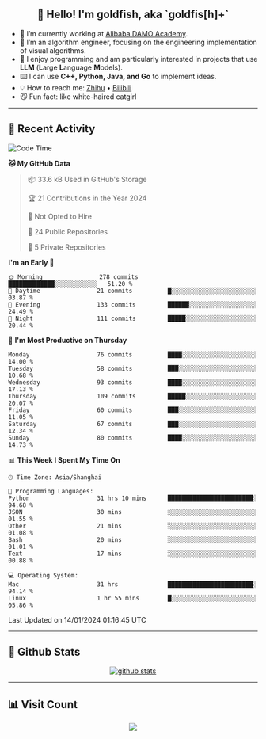 
<h2 align="center">👋 Hello! I'm goldfish, aka `goldfis[h]+`</h2>

- 📍 I’m currently working at [Alibaba DAMO Academy](https://damo.alibaba.com/).  
- 🌱 I’m an algorithm engineer, focusing on the engineering implementation of visual algorithms.  
- 💬 I enjoy programming and am particularly interested in projects that use **LLM** (**L**arge **L**anguage **M**odels).   
- ⌨️ I can use **C++, Python, Java, and Go** to implement ideas.  
- 💡 How to reach me: [Zhihu](https://www.zhihu.com/people/goldfishh) • [Bilibili](https://space.bilibili.com/11349246)  
- 😼 Fun fact: like white-haired catgirl  

-------

## 🔧 Recent Activity

<!--START_SECTION:waka-->
![Code Time](http://img.shields.io/badge/Code%20Time-54%20hrs%2043%20mins-blue)

**🐱 My GitHub Data** 

> 📦 33.6 kB Used in GitHub's Storage 
 > 
> 🏆 21 Contributions in the Year 2024
 > 
> 🚫 Not Opted to Hire
 > 
> 📜 24 Public Repositories 
 > 
> 🔑 5 Private Repositories 
 > 
**I'm an Early 🐤** 

```text
🌞 Morning                278 commits         █████████████░░░░░░░░░░░░   51.20 % 
🌆 Daytime                21 commits          █░░░░░░░░░░░░░░░░░░░░░░░░   03.87 % 
🌃 Evening                133 commits         ██████░░░░░░░░░░░░░░░░░░░   24.49 % 
🌙 Night                  111 commits         █████░░░░░░░░░░░░░░░░░░░░   20.44 % 
```
📅 **I'm Most Productive on Thursday** 

```text
Monday                   76 commits          ████░░░░░░░░░░░░░░░░░░░░░   14.00 % 
Tuesday                  58 commits          ███░░░░░░░░░░░░░░░░░░░░░░   10.68 % 
Wednesday                93 commits          ████░░░░░░░░░░░░░░░░░░░░░   17.13 % 
Thursday                 109 commits         █████░░░░░░░░░░░░░░░░░░░░   20.07 % 
Friday                   60 commits          ███░░░░░░░░░░░░░░░░░░░░░░   11.05 % 
Saturday                 67 commits          ███░░░░░░░░░░░░░░░░░░░░░░   12.34 % 
Sunday                   80 commits          ████░░░░░░░░░░░░░░░░░░░░░   14.73 % 
```


📊 **This Week I Spent My Time On** 

```text
🕑︎ Time Zone: Asia/Shanghai

💬 Programming Languages: 
Python                   31 hrs 10 mins      ████████████████████████░   94.68 % 
JSON                     30 mins             ░░░░░░░░░░░░░░░░░░░░░░░░░   01.55 % 
Other                    21 mins             ░░░░░░░░░░░░░░░░░░░░░░░░░   01.08 % 
Bash                     20 mins             ░░░░░░░░░░░░░░░░░░░░░░░░░   01.01 % 
Text                     17 mins             ░░░░░░░░░░░░░░░░░░░░░░░░░   00.88 % 

💻 Operating System: 
Mac                      31 hrs              ████████████████████████░   94.14 % 
Linux                    1 hr 55 mins        █░░░░░░░░░░░░░░░░░░░░░░░░   05.86 % 
```


 Last Updated on 14/01/2024 01:16:45 UTC
<!--END_SECTION:waka-->

-------

## 📆 Github Stats

<p align="center">
    <a href="https://github.com/anuraghazra/github-readme-stats">
      <img src="https://github-readme-stats.vercel.app/api?username=goldfishh&show_icons=true&theme=dracula" alt="github stats" />
    </a>
</p>

-------

## 📊 Visit Count

<p align="center">
  <a href="https://count.getloli.com/"><img src="https://count.getloli.com/get/@:goldfishh?theme=rule34"></a>
</p>
